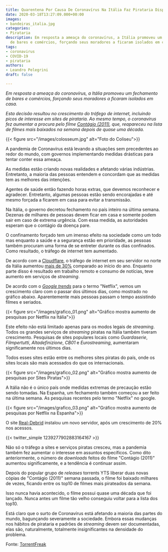 ```yaml
---
title: Quarentena Por Causa De Coronavírus Na Itália Faz Pirataria Disparar
date: 2020-03-18T13:27:09.000+00:00
images:
- bandeiras_italia.jpg
categories:
- Pirataria
description: Em resposta a ameaça do coronavírus, a Itália promoveu um fechamento
  de bares e comércios, forçando seus moradores a ficaram isolados em casa.
tags:
- coronavirus
- COVID-19
- pirataria
authors:
- Leandro Pelegrini
draft: false

---
```

_Em resposta a ameaça do coronavírus, a Itália promoveu um fechamento de bares e comércios, forçando seus moradores a ficaram isolados em casa._
<!--more-->

_Esta decisão resultou no crescimento do tráfego de internet, incluindo picos de interesse em sites de pirataria. Ao mesmo tempo, o coronavírus fez aumentar a procura pelo filme_ [_Contágio (2011)_](https://www.imdb.com/title/tt1598778/)_, que, reapareceu na lista de filmes mais baixados na semana depois de quase uma década._

{{< figure src="/images/colosseum.jpg" alt="Foto do Coliseu">}}

A pandemia de Coronavírus está levando a situações sem precedentes ao redor do mundo, com governos implementando medidas drásticas para tentar conter essa ameaça.

As medidas estão criando novas realidades e afetando várias indústrias. Entretanto, a maioria das pessoas entendem e concordam que as medidas tem as melhores das intenções.

Agentes de saúde então fazendo horas extras, que devemos reconhecer e agradecer. Entretanto, algumas pessoas estão sendo encorajadas e até mesmo forçada a ficarem em casa para evitar a transmissão.

Na Itália, o governo decretou fechamento no país inteiro na última semana. Dezenas de milhares de pessoas devem ficar em casa e somente podem sair em caso de extrema urgência. Com essa medida, as autoridades esperam que o contágio da doença pare.

O confinamento forçado tem um imenso efeito na sociedade como um todo mas enquanto a saúde e a segurança estão em prioridade, as pessoas também procuram uma forma de se entreter durante os dias confinados. Como resultado, o tráfego de internet tem aumentado.

De acordo com a [Cloudflare](https://pt.wikipedia.org/wiki/Cloudflare), o tráfego de internet em seu servidor no norte da Itália aumentou [mais de 30%](https://blog.cloudflare.com/covid-19-impacts-on-internet-traffic-seattle-italy-and-south-korea/) comparado ao início do ano. Enquanto parte disso é resultado em trabalho remoto e consumo de notícias, teve aumento em serviços de _streaming_.

De acordo com o [_Google trends_](https://trends.google.com/trends/explore?q=netflix&geo=IT) para o termo "Netflix", vemos um crescimento claro com o passar dos últimos dias, como mostrado no gráfico abaixo. Aparentemente mais pessoas passam o tempo assistindo filmes e seriados.

{{< figure src="/images/grafico_01.png"  alt="Gráfico mostra aumento de pesquisas por Netflix na Itália">}}

Este efeito não está limitado apenas para os modos legais de _streaming_. Todos os grandes serviços de _streaming_ piratas na Itália também tiveram crescimento. Pesquisas de sites populares locais como _Guardaserie_, _Filmpertutti_, _Altadefinizione_, _CB01_ e _Eurostreaming_, aumentaram significamente nos últimos dias.

Todos esses sites estão entre os melhores sites piratas do país, onde os sites locais são mais acessados do que os internacionais.

{{< figure src="/images/grafico_02.png"  alt="Gráfico mostra aumento de pesquisas por Sites Piratas">}}

A Itália não é o único país onde medidas extremas de precaução estão sendo tomadas. Na Espanha, um fechamento também começou a ser feito na última semana. As pesquisas recentes pelo termo "Netflix" no google.

{{< figure src="/images/grafico_03.png"   alt="Gráfico mostra aumento de pesquisas por Netflix na Espanha">}}

O site [Real-Debrid](https://real-debrid.com) instalou um novo servidor, após um crescimento de 20% nos acessos.

{{< twitter_simple 1239277902883164167 >}}

Não só o tráfego a sites e serviços piratas cresceu, mas a pandemia também fez aumentar o interesse em assuntos específicos. Como dito anteriormente, o número de _downloads_ feitos do filme "Contágio (2011)" aumentou significamente, e a tendência é continuar assim.

Depois do popular grupo de _releases_ torrents YTS liberar duas novas cópias de "Contágio (2011)" semana passada, o filme foi baixado milhares de vezes, ficando entre os top10 de filmes mais pirateados da semana.

Isso nunca havia acontecido, o filme possui quase uma década que foi lançado. Nunca antes um filme tão velho conseguiu voltar para a lista dos top10.

Está claro que o surto de Coronavírus está afetando a maioria das partes do mundo, bagunçando severamente a sociedade. Embora essas mudanças nos hábitos de pirataria e padrões de _streaming_ devem ser documentadas, elas são, naturalmente, totalmente insignificantes na densidade do problema.


Fonte: [TorrentFreak](https://torrentfreak.com/coronavirus-lockdown-boosts-interest-in-pirate-sites-and-services-200316/)